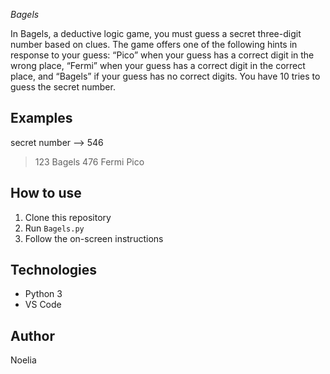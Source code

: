 
*Bagels*

In Bagels, a deductive logic game, you must guess a secret three-digit number based on clues. The game offers one of the following hints in response to your guess: “Pico” when your guess has a correct digit in the wrong place, “Fermi” when your guess has a correct digit in the correct place, and “Bagels” if your guess has no correct digits. You have 10 tries to guess the secret number.

## Examples

secret number --> 546
> 123
Bagels
> 476
Fermi
Pico

## How to use

1. Clone this repository
2. Run `Bagels.py`
3. Follow the on-screen instructions

## Technologies

- Python 3
- VS Code

## Author

Noelia 
